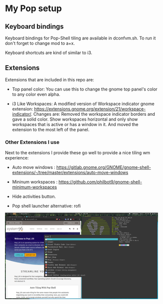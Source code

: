 # My Pop setup

## Keyboard bindings

Keyboard bindings for Pop-Shell tiling are available in dconfvm.sh. To run it don't forget to change mod to a+x.

Keyboard shortcuts are kind of similar to i3.

## Extensions

Extensions that are included in this repo are:

- Top panel color: You can use this to change the gnome top panel's color to any color even alpha.

- i3 Like Workspaces: A modified version of Workspace indicator gnome extension: https://extensions.gnome.org/extension/21/workspace-indicator/.
Changes are: Removed the workspace indicator borders and gave a solid color. Show workspaces horizontal and only show workspaces that is active or has a window in it. And moved the extension to the most left of the panel.

### Other Extensions I use

Next to the extensions I provide these go well to provide a nice tiling wm experience:

- Auto move windows : https://gitlab.gnome.org/GNOME/gnome-shell-extensions/-/tree/master/extensions/auto-move-windows
- Mininum workspaces : https://github.com/philbot9/gnome-shell-minimum-workspaces

- Hide activities button.

- Pop shell launcher alternative: rofi

![](./images/preview.png)